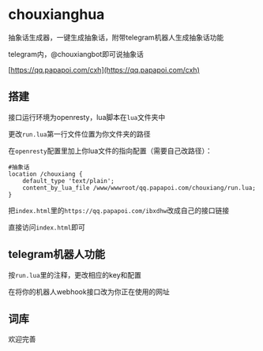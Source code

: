 # chouxianghua

抽象话生成器，一键生成抽象话，附带telegram机器人生成抽象话功能

telegram内，@chouxiangbot即可说抽象话

[https://qq.papapoi.com/cxh](https://qq.papapoi.com/cxh)

## 搭建

接口运行环境为openresty，lua脚本在`lua`文件夹中

更改`run.lua`第一行文件位置为你文件夹的路径

在`openresty`配置里加上你lua文件的指向配置（需要自己改路径）：

```nginx
#抽象话
location /chouxiang {
    default_type 'text/plain';
    content_by_lua_file /www/wwwroot/qq.papapoi.com/chouxiang/run.lua;
}
```

把`index.html`里的`https://qq.papapoi.com/ibxdhw`改成自己的接口链接

直接访问`index.html`即可

## telegram机器人功能

按`run.lua`里的注释，更改相应的key和配置

在将你的机器人webhook接口改为你正在使用的网址

## 词库

欢迎完善
